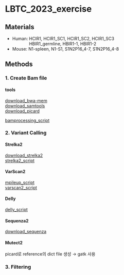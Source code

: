 # **LBTC_2023_exercise**     

## Materials      
* Human: HCIR1, HCIR1_SC1, HCIR1_SC2, HCIR1_SC3      
&nbsp; &nbsp; &nbsp; &nbsp; &nbsp; &nbsp; &nbsp; HBIR1_germline, HBIR1-1, HBIR1-2       
* Mouse: N1-spleen, N1-S1, S1N2P16_4-7, S1N2P16_4-8      



## Methods
### 1. Create Bam file
#### tools       
[download_bwa-mem](https://github.com/lh3/bwa.git)          
[download_samtools](http://www.htslib.org/download/)         
[download_picard](https://broadinstitute.github.io/picard/)     

[bamprocessing_script](https://github.com/mjkim23/LBTC/blob/d23506ae899132f94edd8ba2d18ba0ec4b0527f9/2023_exercise/00_script_bamprocessing.sh)

### 2. Variant Calling
#### Strelka2
[download_strelka2](https://github.com/Illumina/strelka/blob/v2.9.x/docs/userGuide/quickStart.md)    
[strelka2_script](https://github.com/mjkim23/LBTC/blob/d23506ae899132f94edd8ba2d18ba0ec4b0527f9/2023_exercise/00_script_strelka.sh)
#### VarScan2
[mpileup_script](https://github.com/mjkim23/LBTC/blob/d23506ae899132f94edd8ba2d18ba0ec4b0527f9/2023_exercise/00_script_mpileup.sh)      
[varscan2_script](https://github.com/mjkim23/LBTC/blob/d23506ae899132f94edd8ba2d18ba0ec4b0527f9/2023_exercise/00_script_varscan.sh)
#### Delly
[delly_script](https://github.com/mjkim23/LBTC/blob/d23506ae899132f94edd8ba2d18ba0ec4b0527f9/2023_exercise/00_script_delly_mouse.sh)  
#### Sequenza2
[download_sequenza](https://cran.r-project.org/web/packages/sequenza/vignettes/sequenza.html#about)
#### Mutect2
picard로 reference의 dict file 생성 → gatk 사용

### 3. Filtering
